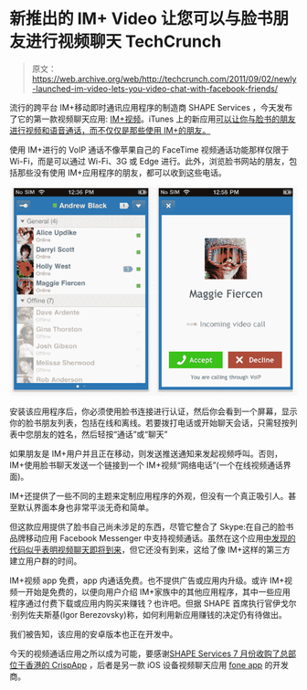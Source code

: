 # 新推出的 IM+ Video 让您可以与脸书朋友进行视频聊天 TechCrunch

> 原文：<https://web.archive.org/web/http://techcrunch.com/2011/09/02/newly-launched-im-video-lets-you-video-chat-with-facebook-friends/>

流行的跨平台 IM+移动即时通讯应用程序的制造商 SHAPE Services ，今天发布了它的第一款视频聊天应用: [IM+视频](https://web.archive.org/web/20230203055853/http://www.shapeservices.com/en/products/details.php?product=imvideo&platform=none)。iTunes 上的新应用[可以让你与脸书的朋友进行视频和语音通话，而不仅仅是那些使用 IM+的朋友。](https://web.archive.org/web/20230203055853/http://itunes.apple.com/us/app/im-video/id448615811?l=fr&ls=1&mt=8)

使用 IM+进行的 VoIP 通话不像苹果自己的 FaceTime 视频通话功能那样仅限于 Wi-Fi，而是可以通过 Wi-Fi、3G 或 Edge 进行。此外，浏览脸书网站的朋友，包括那些没有使用 IM+应用程序的朋友，都可以收到这些电话。

[![](img/f3c55359e29a12f667e55fa5f1e5ed5b.png "im_video")](https://web.archive.org/web/20230203055853/https://techcrunch.com/wp-content/uploads/2011/09/im_video.png)

安装该应用程序后，你必须使用脸书连接进行认证，然后你会看到一个屏幕，显示你的脸书朋友列表，包括在线和离线。若要拨打电话或开始聊天会话，只需轻按列表中您朋友的姓名，然后轻按“通话”或“聊天”

如果朋友是 IM+用户并且正在移动，则发送推送通知来发起视频呼叫。否则，IM+使用脸书聊天发送一个链接到一个 IM+视频“网络电话”(一个在线视频通话界面)。

IM+还提供了一些不同的主题来定制应用程序的外观，但没有一个真正吸引人。甚至默认界面本身也非常平淡无奇和简单。

但这款应用提供了脸书自己尚未涉足的东西，尽管它整合了 Skype:在自己的脸书品牌移动应用 Facebook Messenger 中支持视频通话。虽然在这个应用[中发现的代码似乎表明视频聊天即将到来](https://web.archive.org/web/20230203055853/https://techcrunch.com/2011/08/09/suck-it-sms/)，但它还没有到来，这给了像 IM+这样的第三方建立用户群的时间。

IM+视频 app 免费，app 内通话免费。也不提供广告或应用内升级。或许 IM+视频一开始是免费的，以便向用户介绍 IM+家族中的其他应用程序，其中一些应用程序通过付费下载或应用内购买来赚钱？也许吧。但据 SHAPE 首席执行官伊戈尔·别列佐夫斯基(Igor Berezovsky)称，如何利用新应用赚钱的决定仍有待做出。

我们被告知，该应用的安卓版本也正在开发中。

今天的视频通话应用之所以成为可能，要感谢[SHAPE Services 7 月份收购了总部位于香港的 CrispApp](https://web.archive.org/web/20230203055853/https://techcrunch.com/2011/07/04/shape-services-acquires-developer-of-fone-to-release-im-video-app/) ，后者是另一款 iOS 设备视频聊天应用 [fone app](https://web.archive.org/web/20230203055853/http://www.crispapp.com/) 的开发商。